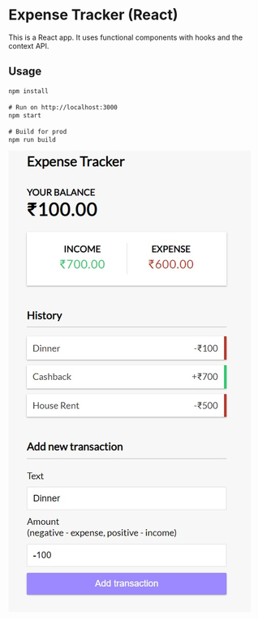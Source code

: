 # Expense Tracker (React)

This is a React app. It uses functional components with hooks and the context API.

## Usage
```
npm install

# Run on http://localhost:3000
npm start

# Build for prod
npm run build
```

<!-- Images -->
![WebpageScreenshot](https://github.com/Akumar111/Expense-tracker-react/blob/main/public/expense-tracker.jpeg)
